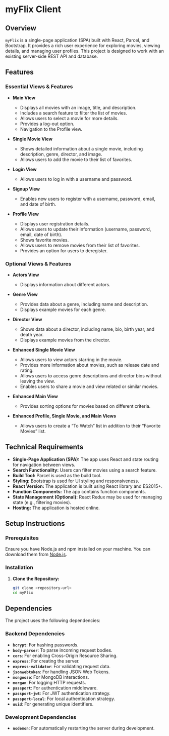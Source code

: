 # myFlix Client

## Overview

`myFlix` is a single-page application (SPA) built with React, Parcel, and Bootstrap. It provides a rich user experience for exploring movies, viewing details, and managing user profiles. This project is designed to work with an existing server-side REST API and database.

## Features

### Essential Views & Features

- **Main View**
  - Displays all movies with an image, title, and description.
  - Includes a search feature to filter the list of movies.
  - Allows users to select a movie for more details.
  - Provides a log-out option.
  - Navigation to the Profile view.

- **Single Movie View**
  - Shows detailed information about a single movie, including description, genre, director, and image.
  - Allows users to add the movie to their list of favorites.

- **Login View**
  - Allows users to log in with a username and password.

- **Signup View**
  - Enables new users to register with a username, password, email, and date of birth.

- **Profile View**
  - Displays user registration details.
  - Allows users to update their information (username, password, email, date of birth).
  - Shows favorite movies.
  - Allows users to remove movies from their list of favorites.
  - Provides an option for users to deregister.

### Optional Views & Features

- **Actors View**
  - Displays information about different actors.

- **Genre View**
  - Provides data about a genre, including name and description.
  - Displays example movies for each genre.

- **Director View**
  - Shows data about a director, including name, bio, birth year, and death year.
  - Displays example movies from the director.

- **Enhanced Single Movie View**
  - Allows users to view actors starring in the movie.
  - Provides more information about movies, such as release date and rating.
  - Allows users to access genre descriptions and director bios without leaving the view.
  - Enables users to share a movie and view related or similar movies.

- **Enhanced Main View**
  - Provides sorting options for movies based on different criteria.

- **Enhanced Profile, Single Movie, and Main Views**
  - Allows users to create a “To Watch” list in addition to their “Favorite Movies” list.

## Technical Requirements

- **Single-Page Application (SPA):** The app uses React and state routing for navigation between views.
- **Search Functionality:** Users can filter movies using a search feature.
- **Build Tool:** Parcel is used as the build tool.
- **Styling:** Bootstrap is used for UI styling and responsiveness.
- **React Version:** The application is built using React library and ES2015+.
- **Function Components:** The app contains function components.
- **State Management (Optional):** React Redux may be used for managing state (e.g., filtering movies).
- **Hosting:** The application is hosted online.

## Setup Instructions

### Prerequisites

Ensure you have Node.js and npm installed on your machine. You can download them from [Node.js](https://nodejs.org/).

### Installation

1. **Clone the Repository:**

   ```bash
   git clone <repository-url>
   cd myFlix


## Dependencies

The project uses the following dependencies:

### Backend Dependencies

- **`bcrypt`**: For hashing passwords.
- **`body-parser`**: To parse incoming request bodies.
- **`cors`**: For enabling Cross-Origin Resource Sharing.
- **`express`**: For creating the server.
- **`express-validator`**: For validating request data.
- **`jsonwebtoken`**: For handling JSON Web Tokens.
- **`mongoose`**: For MongoDB interactions.
- **`morgan`**: For logging HTTP requests.
- **`passport`**: For authentication middleware.
- **`passport-jwt`**: For JWT authentication strategy.
- **`passport-local`**: For local authentication strategy.
- **`uuid`**: For generating unique identifiers.

### Development Dependencies

- **`nodemon`**: For automatically restarting the server during development.
